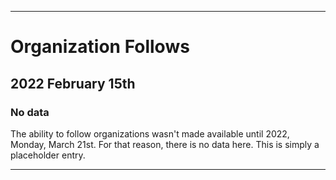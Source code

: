 
***

# Organization Follows

## 2022 February 15th

### No data

The ability to follow organizations wasn't made available until 2022, Monday, March 21st. For that reason, there is no data here. This is simply a placeholder entry.

***

